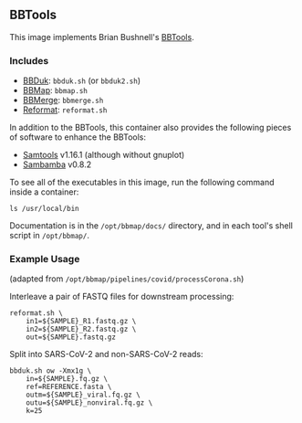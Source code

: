 ## BBTools

This image implements Brian Bushnell's [BBTools](https://jgi.doe.gov/data-and-tools/software-tools/bbtools/).

### Includes
- [BBDuk](https://jgi.doe.gov/data-and-tools/software-tools/bbtools/bb-tools-user-guide/bbduk-guide/): `bbduk.sh` (or `bbduk2.sh`)
- [BBMap](https://jgi.doe.gov/data-and-tools/software-tools/bbtools/bb-tools-user-guide/bbmap-guide/): `bbmap.sh`
- [BBMerge](https://jgi.doe.gov/data-and-tools/software-tools/bbtools/bb-tools-user-guide/bbmerge-guide/): `bbmerge.sh`
- [Reformat](https://jgi.doe.gov/data-and-tools/software-tools/bbtools/bb-tools-user-guide/reformat-guide/): `reformat.sh`

In addition to the BBTools, this container also provides the following pieces of software to enhance the BBTools:
- [Samtools](https://github.com/samtools/samtools) v1.16.1 (although without gnuplot)
- [Sambamba](https://github.com/biod/sambamba) v0.8.2

To see all of the executables in this image, run the following command inside a container:

```text
ls /usr/local/bin
```

Documentation is in the `/opt/bbmap/docs/` directory, and in each tool's shell script in `/opt/bbmap/`.

### Example Usage
(adapted from `/opt/bbmap/pipelines/covid/processCorona.sh`)

Interleave a pair of FASTQ files for downstream processing:

```text
reformat.sh \
    in1=${SAMPLE}_R1.fastq.gz \
    in2=${SAMPLE}_R2.fastq.gz \
    out=${SAMPLE}.fastq.gz
```
Split into SARS-CoV-2 and non-SARS-CoV-2 reads:

```text
bbduk.sh ow -Xmx1g \
    in=${SAMPLE}.fq.gz \
    ref=REFERENCE.fasta \
    outm=${SAMPLE}_viral.fq.gz \
    outu=${SAMPLE}_nonviral.fq.gz \
    k=25
```
